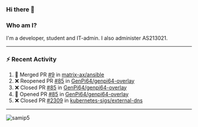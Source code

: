 ### Hi there 👋

### Who am I?
I'm a developer, student and IT-admin. I also administer AS213021.

---
### :zap: Recent Activity
<!--START_SECTION:activity-->
1. 🎉 Merged PR [#9](https://github.com/matrix-ax/ansible/pull/9) in [matrix-ax/ansible](https://github.com/matrix-ax/ansible)
2. ❌ Reopened PR [#85](https://github.com/GenPi64/genpi64-overlay/pull/85) in [GenPi64/genpi64-overlay](https://github.com/GenPi64/genpi64-overlay)
3. ❌ Closed PR [#85](https://github.com/GenPi64/genpi64-overlay/pull/85) in [GenPi64/genpi64-overlay](https://github.com/GenPi64/genpi64-overlay)
4. 💪 Opened PR [#85](https://github.com/GenPi64/genpi64-overlay/pull/85) in [GenPi64/genpi64-overlay](https://github.com/GenPi64/genpi64-overlay)
5. ❌ Closed PR [#2309](https://github.com/kubernetes-sigs/external-dns/pull/2309) in [kubernetes-sigs/external-dns](https://github.com/kubernetes-sigs/external-dns)
<!--END_SECTION:activity-->
---

<img align="center" src="https://github-readme-stats.vercel.app/api?username=samip5&show_icons=true" alt="samip5" />

